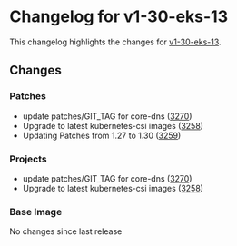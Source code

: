 # Changelog for v1-30-eks-13

This changelog highlights the changes for [v1-30-eks-13](https://github.com/aws/eks-distro/tree/v1-30-eks-13).

## Changes

### Patches
* update patches/GIT_TAG for core-dns ([3270](https://github.com/aws/eks-distro/pull/3270))
* Upgrade to latest kubernetes-csi images ([3258](https://github.com/aws/eks-distro/pull/3258))
* Updating Patches from 1.27 to 1.30 ([3259](https://github.com/aws/eks-distro/pull/3259))

### Projects
* update patches/GIT_TAG for core-dns ([3270](https://github.com/aws/eks-distro/pull/3270))
* Upgrade to latest kubernetes-csi images ([3258](https://github.com/aws/eks-distro/pull/3258))

### Base Image
No changes since last release

